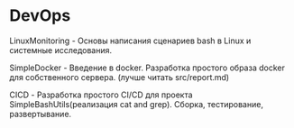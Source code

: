 # DevOps

LinuxMonitoring - Основы написания сценариев bash в Linux и системные исследования.

SimpleDocker - Введение в docker. Разработка простого образа docker для собственного сервера. (лучше читать src/report.md)

CICD - Разработка простого CI/CD для проекта SimpleBashUtils(реализация cat and grep). Сборка, тестирование, развертывание.